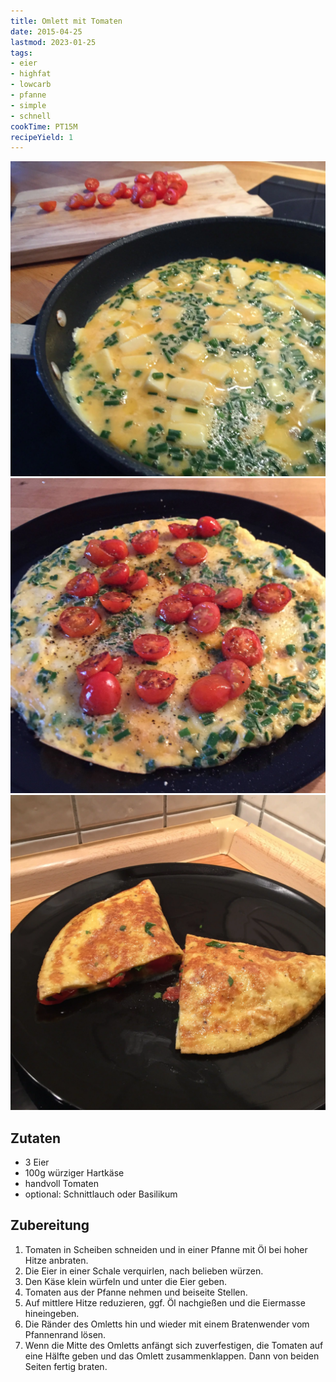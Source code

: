 ```yaml
---
title: Omlett mit Tomaten
date: 2015-04-25
lastmod: 2023-01-25
tags:
- eier
- highfat
- lowcarb
- pfanne
- simple
- schnell
cookTime: PT15M
recipeYield: 1
---
```


![Omlett mit Tomaten](/img/omlett-1.webp)
![Omlett mit Tomaten](/img/omlett-2.webp)
![Omlett mit Tomaten](/img/omlett-3.webp)

## Zutaten
- 3 Eier
- 100g würziger Hartkäse
- handvoll Tomaten
- optional: Schnittlauch oder Basilikum

## Zubereitung
1. Tomaten in Scheiben schneiden und in einer Pfanne mit Öl bei hoher Hitze anbraten.
1. Die Eier in einer Schale verquirlen, nach belieben würzen.
1. Den Käse klein würfeln und unter die Eier geben.
1. Tomaten aus der Pfanne nehmen und beiseite Stellen.
1. Auf mittlere Hitze reduzieren, ggf. Öl nachgießen und die Eiermasse hineingeben.
1. Die Ränder des Omletts hin und wieder mit einem Bratenwender vom Pfannenrand lösen.
1. Wenn die Mitte des Omletts anfängt sich zuverfestigen, die Tomaten auf eine Hälfte geben und das Omlett zusammenklappen. Dann von beiden Seiten fertig braten.
